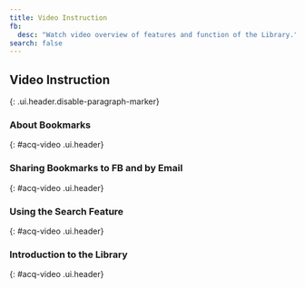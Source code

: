 ```yaml
---
title: Video Instruction
fb:
  desc: "Watch video overview of features and function of the Library."
search: false
---
```


## Video Instruction
{: .ui.header.disable-paragraph-marker}

### About Bookmarks
{: #acq-video .ui.header}

<div class="ui embed" data-source="youtube" data-id="1gIXyRXnAvc" data-placeholder="/public/img/cmi/bookmark-video.png">
</div>

### Sharing Bookmarks to FB and by Email
{: #acq-video .ui.header}

<div class="ui embed" data-source="youtube" data-id="M08SunH16h8" data-placeholder="/public/img/cmi/sharing-video.png">
</div>


### Using the Search Feature
{: #acq-video .ui.header}

<div class="ui embed" data-source="youtube" data-id="s3zON1d3o-o" data-placeholder="/public/img/cmi/cmi-search.png">
</div>

### Introduction to the Library
{: #acq-video .ui.header}

<div class="ui embed" data-source="youtube" data-id="PwuDMXOLp74" data-placeholder="/public/img/cmi/cmi-intro.png">
</div>

